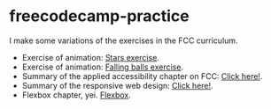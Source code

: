 # freecodecamp-practice

 I make some variations of the exercises in the FCC curriculum.

- Exercise of animation: [Stars exercise](../../blob/master/exercise-stars-animation).
- Exercise of animation: [Falling balls exercise](../../blob/master/exercise-balls-animation).
- Summary of the applied accessibility chapter on FCC: [Click here!](../../blob/master/accessibility-abstract).
- Summary of the responsive web design: [Click here!](../../blob/master/responsive-fundamentals).
- Flexbox chapter, yei. [Flexbox](../../blob/master/flexbox-chapter).
